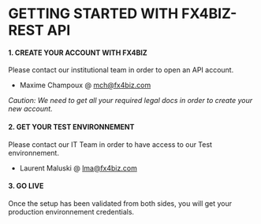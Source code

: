 # GETTING STARTED WITH FX4BIZ-REST API #

#### 1. CREATE YOUR ACCOUNT WITH FX4BIZ ####

Please contact our institutional team in order to open an API account.
* Maxime Champoux @ mch@fx4biz.com

*Caution: We need to get all your required legal docs in order to create your new account.*

#### 2. GET YOUR TEST ENVIRONNEMENT ####

Please contact our IT Team in order to have access to our Test environnement.
* Laurent Maluski @ lma@fx4biz.com

#### 3. GO LIVE ####

Once the setup has been validated from both sides, you will get your production environnement credentials.

